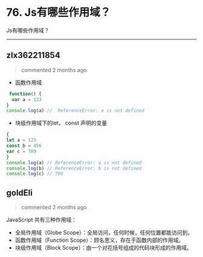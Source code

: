 
 # 76.  Js有哪些作用域？ 
 Js有哪些作用域？
 
 ***
## zlx362211854 
 > commented 2 months ago 

* 函数作用域

```js
 function() {
  var a = 123
}
console.log(a) //  ReferenceError: a is not defined

```
* 块级作用域下的let， const 声明的变量

```js
{
let a = 123
const b = 456
var c = 789
}
console.log(a) // ReferenceError: a is not defined
console.log(b) // ReferenceError: b is not defined
console.log(c) // 789

```
## goldEli 
 > commented 2 months ago 

JavaScript 共有三种作用域：

* 全局作用域（Globe Scope）：全局访问，任何时候，任何位置都能访问到。
* 函数作用域（Function Scope）：顾名思义，存在于函数内部的作用域。
* 块级作用域（Block Scope）：由一个对花括号组成的代码块形成的作用域。